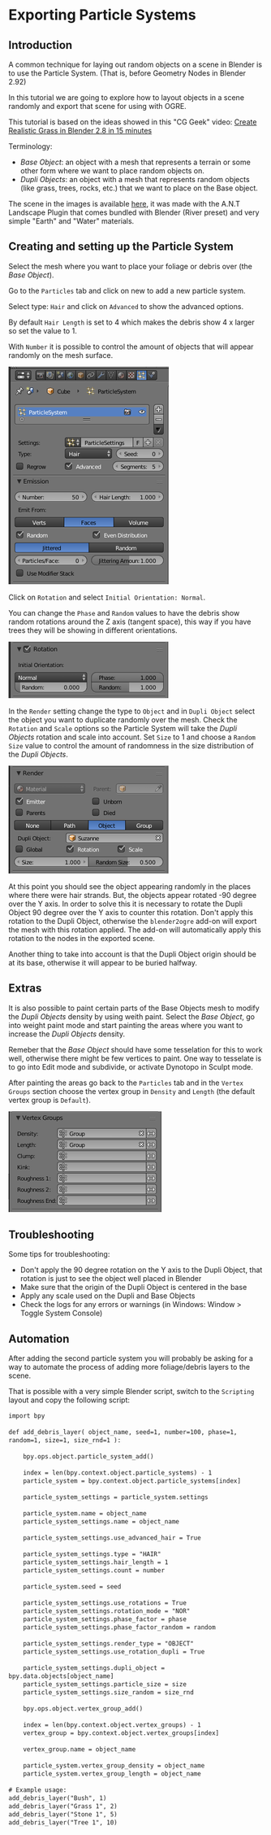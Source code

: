 
# Exporting Particle Systems

## Introduction
A common technique for laying out random objects on a scene in Blender is to use the Particle System. 
(That is, before Geometry Nodes in Blender 2.92)

In this tutorial we are going to explore how to layout objects in a scene randomly and export that scene for using with OGRE.

This tutorial is based on the ideas showed in this "CG Geek" video:
[Create Realistic Grass in Blender 2.8 in 15 minutes](https://www.youtube.com/watch?v=-GAm-7_3N6g)

Terminology:
 - *Base Object*: an object with a mesh that represents a terrain or some other form where we want to place random objects on.
 - *Dupli Objects*: an object with a mesh that represents random objects (like grass, trees, rocks, etc.) that we want to place on the Base object.

The scene in the images is available [here](examples/particle-system.blend), it was made with the A.N.T Landscape Plugin that comes bundled with Blender (River preset) and very simple "Earth" and "Water" materials.

## Creating and setting up the Particle System
Select the mesh where you want to place your foliage or debris over (the *Base Object*).

Go to the `Particles` tab and click on new to add a new particle system.

Select type: `Hair` and click on `Advanced` to show the advanced options.

By default `Hair Length` is set to 4 which makes the debris show 4 x larger so set the value to 1.

With `Number` it is possible to control the amount of objects that will appear randomly on the mesh surface.

![particle-system1.png](images/particle-sys/particle-system1.png)

Click on `Rotation` and select `Initial Orientation: Normal`.

You can change the `Phase` and `Random` values to have the debris show random rotations around the Z axis (tangent space), this way if you have trees they will be showing in different orientations.

![particle-system2.png](images/particle-sys/particle-system2.png)

In the `Render` setting change the type to `Object` and in `Dupli Object` select the object you want to duplicate randomly over the mesh.
Check the `Rotation` and `Scale` options so the Particle System will take the *Dupli Objects* rotation and scale into account.
Set `Size` to 1 and choose a `Random Size` value to control the amount of randomness in the size distribution of the *Dupli Objects*.

![particle-system3.png](images/particle-sys/particle-system3.png)

At this point you should see the object appearing randomly in the places where there were hair strands.
But, the objects appear rotated -90 degree over the Y axis.
In order to solve this it is necessary to rotate the Dupli Object 90 degree over the Y axis to counter this rotation.
Don't apply this rotation to the Dupli Object, otherwise the `blender2ogre` add-on will export the mesh with this rotation applied.
The add-on will automatically apply this rotation to the nodes in the exported scene.

Another thing to take into account is that the Dupli Object origin should be at its base, otherwise it will appear to be buried halfway.

## Extras
It is also possible to paint certain parts of the Base Objects mesh to modify the *Dupli Objects* density by using weith paint.
Select the *Base Object*, go into weight paint mode and start painting the areas where you want to increase the *Dupli Objects* density.

Remeber that the *Base Object* should have some tesselation for this to work well, otherwise there might be few vertices to paint.
One way to tesselate is to go into Edit mode and subdivide, or activate Dynotopo in Sculpt mode.

After painting the areas go back to the `Particles` tab and in the `Vertex Groups` section choose the vertex group in `Density` and `Length` (the default vertex group is `Default`).

![particle-system4.png](images/particle-sys/particle-system4.png)

## Troubleshooting
Some tips for troubleshooting:
 - Don't apply the 90 degree rotation on the Y axis to the Dupli Object, that rotation is just to see the object well placed in Blender
 - Make sure that the origin of the Dupli Object is centered in the base
 - Apply any scale used on the Dupli and Base Objects
 - Check the logs for any errors or warnings (in Windows: Window > Toggle System Console)

## Automation
After adding the second particle system you will probably be asking for a way to automate the process of adding more foliage/debris layers to the scene.

That is possible with a very simple Blender script, switch to the `Scripting` layout and copy the following script:
```
import bpy

def add_debris_layer( object_name, seed=1, number=100, phase=1, random=1, size=1, size_rnd=1 ):

    bpy.ops.object.particle_system_add()

    index = len(bpy.context.object.particle_systems) - 1
    particle_system = bpy.context.object.particle_systems[index]

    particle_system_settings = particle_system.settings

    particle_system.name = object_name
    particle_system_settings.name = object_name
    
    particle_system_settings.use_advanced_hair = True

    particle_system_settings.type = "HAIR"
    particle_system_settings.hair_length = 1
    particle_system_settings.count = number
    
    particle_system.seed = seed

    particle_system_settings.use_rotations = True
    particle_system_settings.rotation_mode = "NOR"
    particle_system_settings.phase_factor = phase
    particle_system_settings.phase_factor_random = random

    particle_system_settings.render_type = "OBJECT"
    particle_system_settings.use_rotation_dupli = True

    particle_system_settings.dupli_object = bpy.data.objects[object_name]
    particle_system_settings.particle_size = size
    particle_system_settings.size_random = size_rnd

    bpy.ops.object.vertex_group_add()

    index = len(bpy.context.object.vertex_groups) - 1
    vertex_group = bpy.context.object.vertex_groups[index]

    vertex_group.name = object_name
    
    particle_system.vertex_group_density = object_name
    particle_system.vertex_group_length = object_name

# Example usage:
add_debris_layer("Bush", 1)
add_debris_layer("Grass 1", 2)
add_debris_layer("Stone 1", 5)
add_debris_layer("Tree 1", 10)
```
